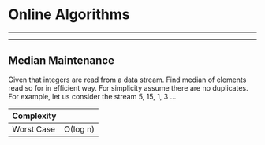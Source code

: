 Online Algorithms
====================
-------
-------

Median Maintenance
---------------------

Given that integers are read from a data stream. Find median of elements read so for in efficient way. For simplicity assume there are no duplicates. For example, let us consider the stream 5, 15, 1, 3 …

|Complexity|            |
|----------|:-------------:|
| Worst Case |  О(log n)|

